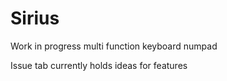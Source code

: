 # Sirius
Work in progress multi function keyboard numpad

Issue tab currently holds ideas for features
